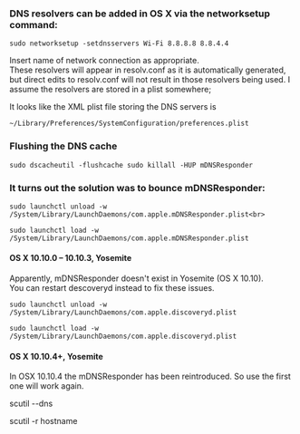 ### DNS resolvers can be added in OS X via the networksetup command:

``
sudo networksetup -setdnsservers Wi-Fi 8.8.8.8 8.8.4.4
``

Insert name of network connection as appropriate. <br>
These resolvers will appear in resolv.conf as it is automatically generated, 
but direct edits to resolv.conf will not result in those resolvers being used. 
I assume the resolvers are stored in a plist somewhere;

It looks like the XML plist file storing the DNS servers is 

``
~/Library/Preferences/SystemConfiguration/preferences.plist
``


### Flushing the DNS cache

``
sudo dscacheutil -flushcache
sudo killall -HUP mDNSResponder
``

### It turns out the solution was to bounce mDNSResponder:

``
sudo launchctl unload -w /System/Library/LaunchDaemons/com.apple.mDNSResponder.plist<br>
``

``
sudo launchctl load -w /System/Library/LaunchDaemons/com.apple.mDNSResponder.plist
``

#### OS X 10.10.0 – 10.10.3, Yosemite

Apparently, mDNSResponder doesn't exist in Yosemite (OS X 10.10).<br>
You can restart descoveryd instead to fix these issues.

``
sudo launchctl unload -w /System/Library/LaunchDaemons/com.apple.discoveryd.plist
``

``
sudo launchctl load -w /System/Library/LaunchDaemons/com.apple.discoveryd.plist
``


#### OS X 10.10.4+, Yosemite

In OSX 10.10.4 the mDNSResponder has been reintroduced. So use the first one will work again.


scutil --dns

scutil -r hostname
